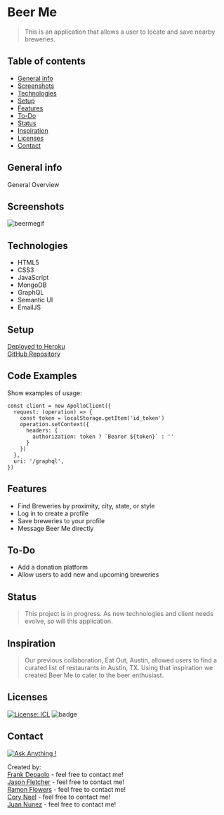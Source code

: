 # Beer Me

> This is an application that allows a user to locate and save nearby breweries.

## Table of contents
* [General info](#general-info)
* [Screenshots](#screenshots)
* [Technologies](#technologies)
* [Setup](#setup)
* [Features](#features)
* [To-Do](#to-do)
* [Status](#status)
* [Inspiration](#inspiration)
* [Licenses](#licenses)
* [Contact](#contact)

## General info
General Overview

## Screenshots
![beermegif](https://user-images.githubusercontent.com/72768374/120387092-15952400-c2ef-11eb-9d1f-16f5b8fc376d.gif)
## Technologies
* HTML5
* CSS3
* JavaScript
* MongoDB
* GraphQL
* Semantic UI
* EmailJS

## Setup
[Deployed to Heroku](https://hey-beer-me.herokuapp.com/)<br>
[GitHub Repository](https://github.com/blueink38/beer-me)



## Code Examples
Show examples of usage:
```
const client = new ApolloClient({
  request: (operation) => {
    const token = localStorage.getItem('id_token')
    operation.setContext({
      headers: {
        authorization: token ? `Bearer ${token}` : ''
      }
    })
  },
  uri: '/graphql',
})
```

## Features
* Find Breweries by proximity, city, state, or style
* Log in to create a profile
* Save breweries to your profile
* Message Beer Me directly

## To-Do
* Add a donation platform
* Allow users to add new and upcoming breweries

## Status
>This project is in progress.  As new technologies and client needs evolve, so will this application.

## Inspiration
>Our previous collaboration, Eat Out, Austin, allowed users to find a curated list of restaurants in Austin, TX.  Using that inspiration we created Beer Me to cater to the beer enthusiast.

## Licenses
[![License: ICL](https://img.shields.io/badge/License-ISC-blue.svg)](https://opensource.org/licenses/ISC)    ![badge](https://img.shields.io/badge/Created_With-LOVE-pink.svg)

## Contact
[![Ask Anything !](https://img.shields.io/badge/Ask%20Us-Anything-1abc9c.svg)](https://hey-beer-me.herokuapp.com/contact-us)   

Created by: <br>
[Frank Depaolo](https://dragoonkite.github.io/portfolio/nk) - feel free to contact me!<br>
[Jason Fletcher](https://blueink38.github.io/new-portfolio/) - feel free to contact me!<br>
[Ramon Flowers](https://rocketorangemen.github.io/Portfolio/) - feel free to contact me!<br>
[Cory Neel](https://cocobeware83.github.io/coryneel) - feel free to contact me!<br>
[Juan Nunez](https://jnunez1229.github.io/juan-nunez/#) - feel free to contact me!<br>
